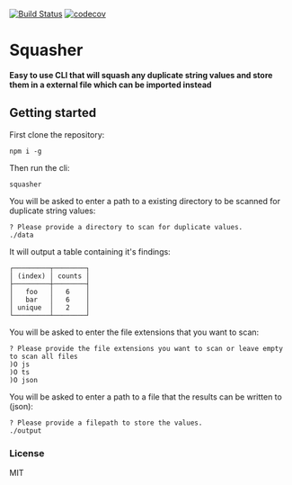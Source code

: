 [![Build Status](https://travis-ci.org/erwinheitzman/squasher.svg?branch=master)](https://travis-ci.org/erwinheitzman/squasher)
[![codecov](https://codecov.io/gh/erwinheitzman/squasher/branch/master/graph/badge.svg)](https://codecov.io/gh/erwinheitzman/squasher)

Squasher
===========

**Easy to use CLI that will squash any duplicate string values and store them in a external file which can be imported instead**

## Getting started

First clone the repository:
```shell
npm i -g
```

Then run the cli:
```shell
squasher
```

You will be asked to enter a path to a existing directory to be scanned for duplicate string values:
```shell
? Please provide a directory to scan for duplicate values.
./data
```

It will output a table containing it's findings:
```shell
┌─────────┬────────┐
│ (index) │ counts │
├─────────┼────────┤
│   foo   │   6    │
│   bar   │   6    │
│ unique  │   2    │
└─────────┴────────┘
```

You will be asked to enter the file extensions that you want to scan:
```shell
? Please provide the file extensions you want to scan or leave empty to scan all files
)O js
)O ts
)O json
```

You will be asked to enter a path to a file that the results can be written to (json):
```shell
? Please provide a filepath to store the values.
./output
```

### License

MIT
